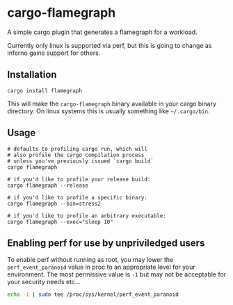 # cargo-flamegraph

A simple cargo plugin that generates a flamegraph
for a workload.

Currently only linux is supported via perf, but
this is going to change as inferno gains support
for others.

## Installation

```
cargo install flamegraph
```

This will make the `cargo-flamegraph` binary
available in your cargo binary directory.
On linux systems this is usually something
like `~/.cargo/bin`.

## Usage

```
# defaults to profiling cargo run, which will
# also profile the cargo compilation process
# unless you've previously issued `cargo build`
cargo flamegraph

# if you'd like to profile your release build:
cargo flamegraph --release

# if you'd like to profile a specific binary:
cargo flamegraph --bin=stress2

# if you'd like to profile an arbitrary executable:
cargo flamegraph --exec="sleep 10"
```

## Enabling perf for use by unpriviledged users

To enable perf without running as root, you may
lower the `perf_event_paranoid` value in proc
to an appropriate level for your environment.
The most permissive value is `-1` but may not
be acceptable for your security needs etc...

```bash
echo -1 | sudo tee /proc/sys/kernel/perf_event_paranoid
```
